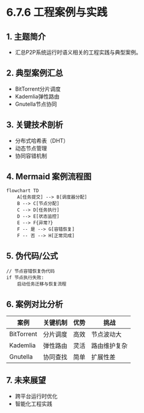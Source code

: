 # 6.7.6 工程案例与实践

## 1. 主题简介

- 汇总P2P系统运行时语义相关的工程实践与典型案例。

## 2. 典型案例汇总

- BitTorrent分片调度
- Kademlia弹性路由
- Gnutella节点协同

## 3. 关键技术剖析

- 分布式哈希表（DHT）
- 动态节点管理
- 协同容错机制

## 4. Mermaid 案例流程图

```mermaid
flowchart TD
    A[任务提交] --> B[调度器分配]
    B --> C[节点分配]
    C --> D[任务执行]
    D --> E[状态监控]
    E --> F{异常?}
    F -- 是 --> G[容错恢复]
    F -- 否 --> H[正常完成]
```

## 5. 伪代码/公式

```pseudo
// 节点容错恢复伪代码
if 节点执行失败:
    启动任务迁移与恢复流程
```

## 6. 案例对比分析

| 案例 | 关键机制 | 优势 | 挑战 |
|---|---|---|---|
| BitTorrent | 分片调度 | 高效 | 节点波动大 |
| Kademlia | 弹性路由 | 灵活 | 路由维护复杂 |
| Gnutella | 协同查找 | 简单 | 扩展性差 |

## 7. 未来展望

- 跨平台运行时优化
- 智能化工程实践
